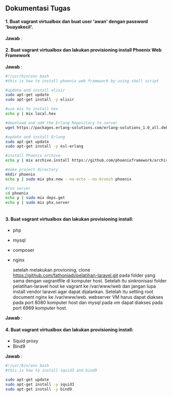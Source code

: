 ## Dokumentasi Tugas

#### 1. Buat vagrant virtualbox dan buat user 'awan' dengan password 'buayakecil'.

**Jawab** :

#### 2. Buat vagrant virtualbox dan lakukan provisioning install Phoenix Web Framework

**Jawab** :

```bash
#!/usr/bin/env bash
#this is how to install phoenix web framework by using shell script

#update and install elixir
sudo apt-get update
sudo apt-get install -y elixir

#use mix to install hex
echo y | mix local.hex

#download and add the Erlang Repository to server
wget https://packages.erlang-solutions.com/erlang-solutions_1.0_all.deb && sudo dpkg -i erlang-solutions_1.0_all.deb

#update and install Erlang
sudo apt-get update
sudo apt-get install -y esl-erlang

#install Phoenix archive
echo y | mix archive.install https://github.com/phoenixframework/archives/raw/master/phx_new.ez

#make project directory
mkdir phoenix
echo y | sudo mix phx.new --no-ecto --no-brunch phoenix

#run server
cd phoenix
echo y | sudo mix deps.get
echo y | sudo mix phx.server
	
```


#### 3. Buat vagrant virtualbox dan lakukan provisioning install:

- php
- mysql
- composer
- nginx

    setelah melakukan provioning, clone https://github.com/fathoniadi/pelatihan-laravel.git pada folder yang sama dengan vagrantfile di komputer host. Setelah itu sinkronisasi folder pelatihan-laravel host ke vagrant ke /var/www/web dan jangan lupa install vendor laravel agar dapat dijalankan. Setelah itu setting root document nginx ke /var/www/web. webserver VM harus dapat diakses pada port 8080 komputer host dan mysql pada vm dapat diakses pada port 6969 komputer host.

**Jawab** :

#### 4. Buat vagrant virtualbox dan lakukan provisioning install:

- Squid proxy
- Bind9

**Jawab** :

```bash
#!/usr/bin/env bash
#this is how to install squid3 and bind9

sudo apt-get update
sudo apt-get install -y squid3
sudo apt-get install -y bind9
```

